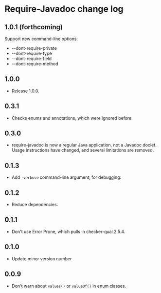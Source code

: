 # Require-Javadoc change log

## 1.0.1 (forthcoming)

Support new command-line options:
 * --dont-require-private
 * --dont-require-type
 * --dont-require-field
 * --dont-require-method

## 1.0.0

- Release 1.0.0.

## 0.3.1

- Checks enums and annotations, which were ignored before.

## 0.3.0

- require-javadoc is now a regular Java application, not a Javadoc doclet.
  Usage instructions have changed, and several limitations are removed.

## 0.1.3

- Add `-verbose` command-line argument, for debugging.

## 0.1.2

- Reduce dependencies.

## 0.1.1

- Don't use Error Prone, which pulls in checker-qual 2.5.4.

## 0.1.0

- Update minor version number

## 0.0.9

- Don't warn about `values()` or `valueOf()` in enum classes.
